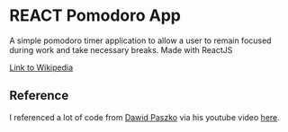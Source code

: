 # REACT Pomodoro App
A simple pomodoro timer application to allow a user to remain focused during work and take necessary breaks.
Made with ReactJS

[Link to Wikipedia](https://en.wikipedia.org/wiki/Pomodoro_Technique)

## Reference
I referenced a lot of code from [Dawid Paszko](https://github.com/dejwid) via his youtube video [here](https://www.youtube.com/watch?v=B1tjrnX160k).